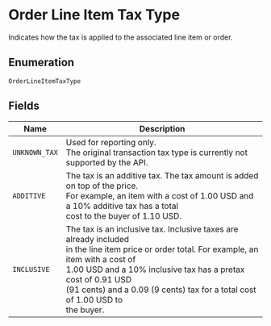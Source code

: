 
# Order Line Item Tax Type

Indicates how the tax is applied to the associated line item or order.

## Enumeration

`OrderLineItemTaxType`

## Fields

| Name | Description |
|  --- | --- |
| `UNKNOWN_TAX` | Used for reporting only.<br>The original transaction tax type is currently not supported by the API. |
| `ADDITIVE` | The tax is an additive tax. The tax amount is added on top of the price.<br>For example, an item with a cost of 1.00 USD and a 10% additive tax has a total<br>cost to the buyer of 1.10 USD. |
| `INCLUSIVE` | The tax is an inclusive tax. Inclusive taxes are already included<br>in the line item price or order total. For example, an item with a cost of<br>1.00 USD and a 10% inclusive tax has a pretax cost of 0.91 USD<br>(91 cents) and a 0.09 (9 cents) tax for a total cost of 1.00 USD to<br>the buyer. |

